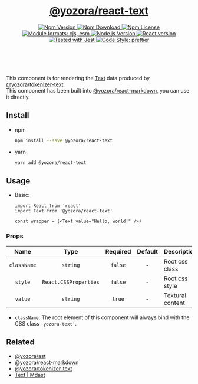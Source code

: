 <header>
  <h1 align="center">
    <a href="https://github.com/yozorajs/yozora-react/tree/main/packages/text#readme">@yozora/react-text</a>
  </h1>
  <div align="center">
    <a href="https://www.npmjs.com/package/@yozora/react-text">
      <img
        alt="Npm Version"
        src="https://img.shields.io/npm/v/@yozora/react-text.svg"
      />
    </a>
    <a href="https://www.npmjs.com/package/@yozora/react-text">
      <img
        alt="Npm Download"
        src="https://img.shields.io/npm/dm/@yozora/react-text.svg"
      />
    </a>
    <a href="https://www.npmjs.com/package/@yozora/react-text">
      <img
        alt="Npm License"
        src="https://img.shields.io/npm/l/@yozora/react-text.svg"
      />
    </a>
    <a href="#install">
      <img
        alt="Module formats: cjs, esm"
        src="https://img.shields.io/badge/module_formats-cjs%2C%20esm-green.svg"
      />
    </a>
    <a href="https://github.com/nodejs/node">
      <img
        alt="Node.js Version"
        src="https://img.shields.io/node/v/@yozora/react-text"
      />
    </a>
    <a href="https://github.com/facebook/react">
      <img
        alt="React version"
        src="https://img.shields.io/npm/dependency-version/@yozora/react-text/peer/react"
      />
    </a>
    <a href="https://github.com/facebook/jest">
      <img
        alt="Tested with Jest"
        src="https://img.shields.io/badge/tested_with-jest-9c465e.svg"
      />
    </a>
    <a href="https://github.com/prettier/prettier">
      <img
        alt="Code Style: prettier"
        src="https://img.shields.io/badge/code_style-prettier-ff69b4.svg?style=flat-square"
      />
    </a>
  </div>
</header>
<br/>

This component is for rendering the [Text][@yozora/ast] data produced by
[@yozora/tokenizer-text][].\
This component has been built into [@yozora/react-markdown][], you can use it directly.


## Install

* npm

  ```bash
  npm install --save @yozora/react-text
  ```

* yarn

  ```bash
  yarn add @yozora/react-text
  ```


## Usage

* Basic:

  ```tsx
  import React from 'react'
  import Text from '@yozora/react-text'

  const wrapper = (<Text value="Hello, world!" />)
  ```

### Props

Name        | Type                  | Required  | Default | Description
:----------:|:---------------------:|:---------:|:-------:|:-------------
`className` | `string`              | `false`   | -       | Root css class
`style`     | `React.CSSProperties` | `false`   | -       | Root css style
`value`     | `string`              | `true`    | -       | Textural content

* `className`: The root element of this component will always bind with the
  CSS class `'yozora-text'`.


## Related

* [@yozora/ast][]
* [@yozora/react-markdown][]
* [@yozora/tokenizer-text][]
* [Text | Mdast][mdast]


[@yozora/ast]: https://www.npmjs.com/package/@yozora/ast#text
[@yozora/react-markdown]: https://www.npmjs.com/package/@yozora/react-markdown
[@yozora/tokenizer-text]: https://www.npmjs.com/package/@yozora/tokenizer-text
[mdast]: https://github.com/syntax-tree/mdast#text
